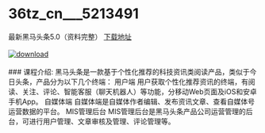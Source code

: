 # 36tz_cn___5213491
最新黑马头条5.0（资料完整）
[下载地址](http://www.36tz.cn/article/5213491 "下载地址")
<br/></br>[![download](http://36tz.cn/muke_img/2020_05_2-172-300x183.png "下载地址")](http://www.36tz.cn/article/5213491 "下载地址")
<br/></br>### 课程介绍:
黑马头条是一款基于个性化推荐的科技资讯类阅读产品，类似于今日头条，产品分为以下几个终端：
用户端
用户获取个性化推荐资讯的终端，有阅读、关注、评论、智能客服（聊天机器人）等功能，分移动Web页面及iOS和安卓手机App。
自媒体端
自媒体端是自媒体作者编辑、发布资讯文章、查看自媒体号运营数据的平台。
MIS管理后台
MIS管理后台是黑马头条产品公司运营管理的后台，可进行用户管理、文章审核及管理、评论管理等。


